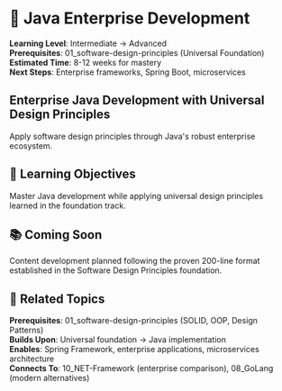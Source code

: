 # 🫘 Java Enterprise Development

**Learning Level**: Intermediate → Advanced  
**Prerequisites**: 01_software-design-principles (Universal Foundation)  
**Estimated Time**: 8-12 weeks for mastery  
**Next Steps**: Enterprise frameworks, Spring Boot, microservices

## Enterprise Java Development with Universal Design Principles

Apply software design principles through Java's robust enterprise ecosystem.

## 🎯 Learning Objectives

Master Java development while applying universal design principles learned in the foundation track.

## 📚 Coming Soon

Content development planned following the proven 200-line format established in the Software Design Principles foundation.

## 🔗 Related Topics

**Prerequisites**: 01_software-design-principles (SOLID, OOP, Design Patterns)  
**Builds Upon**: Universal foundation → Java implementation  
**Enables**: Spring Framework, enterprise applications, microservices architecture  
**Connects To**: 10_NET-Framework (enterprise comparison), 08_GoLang (modern alternatives)
